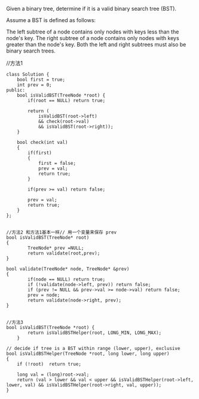 Given a binary tree, determine if it is a valid binary search tree (BST).

Assume a BST is defined as follows:

The left subtree of a node contains only nodes with keys less than the node's key.
The right subtree of a node contains only nodes with keys greater than the node's key.
Both the left and right subtrees must also be binary search trees.




//方法1
```
class Solution {
    bool first = true;
    int prev = 0;
public:
    bool isValidBST(TreeNode *root) {
        if(root == NULL) return true;

        return (
            isValidBST(root->left)
            && check(root->val)
            && isValidBST(root->right));
    }

    bool check(int val)
    {
        if(first)
        {
            first = false;
            prev = val;
            return true;
        }

        if(prev >= val) return false;

        prev = val;
        return true;
    }
};


//方法2 和方法1基本一样// 用一个变量来保存 prev 
bool isValidBST(TreeNode* root)
{
        TreeNode* prev =NULL;
        return validate(root,prev);
}
    
bool validate(TreeNode* node, TreeNode* &prev) 
{
        if(node == NULL) return true;
        if (!validate(node->left, prev)) return false;
        if (prev != NULL && prev->val >= node->val) return false;
        prev = node;
        return validate(node->right, prev);
}


//方法3
bool isValidBST(TreeNode *root) {
        return isValidBSTHelper(root, LONG_MIN, LONG_MAX);
    }

// decide if tree is a BST within range (lower, upper), exclusive
bool isValidBSTHelper(TreeNode *root, long lower, long upper)
{
    if (!root)  return true;

    long val = (long)root->val;
    return (val > lower && val < upper && isValidBSTHelper(root->left, lower, val) && isValidBSTHelper(root->right, val, upper));
}

```